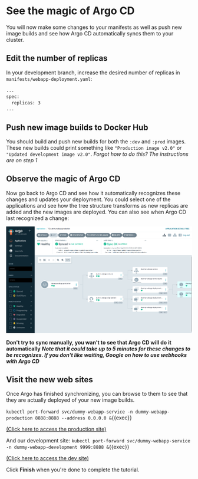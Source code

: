 # See the magic of Argo CD
You will now make some changes to your manifests as well as push new image builds and see how Argo CD automatically syncs them to your cluster.

## Edit the number of replicas
In your development branch, increase the desired number of replicas in `manifests/webapp-deployment.yaml`:

```bash
...
spec:
  replicas: 3
...
```

## Push new image builds to Docker Hub
You should build and push new builds for both the `:dev` and `:prod` images. These new builds could print something like `"Production image v2.0"` or `"Updated development image v2.0"`.
*Forgot how to do this? The instructions are on step 1*

## Observe the magic of Argo CD
Now go back to Argo CD and see how it automatically recognizes these changes and updates your deployment. You could select one of the applications and see how the tree structure transforms as new replicas are added and the new images are deployed. You can also see when Argo CD last recognized a change:

<img src="./ArgoCDapplicationStats.png" style="width: 700px">

**Don't try to sync manually, you wan't to see that Argo CD will do it automatically**
***Note that it could take up to 5 minutes for these changes to be recognizes. If you don't like waiting, Google on how to use webhooks with Argo CD***

## Visit the new web sites
Once Argo has finished synchronizing, you can browse to them to see that they are actually deployed of your new image builds.

`kubectl port-forward svc/dummy-webapp-service -n dummy-webapp-production 8888:8888 --address 0.0.0.0 &`{{exec}}

[(Click here to access the production site)]({{TRAFFIC_HOST1_8888}})

And our development site:
`kubectl port-forward svc/dummy-webapp-service -n dummy-webapp-development 9999:8888 &`{{exec}}

[(Click here to access the dev site)]({{TRAFFIC_HOST1_9999}})

Click **Finish** when you're done to complete the tutorial.